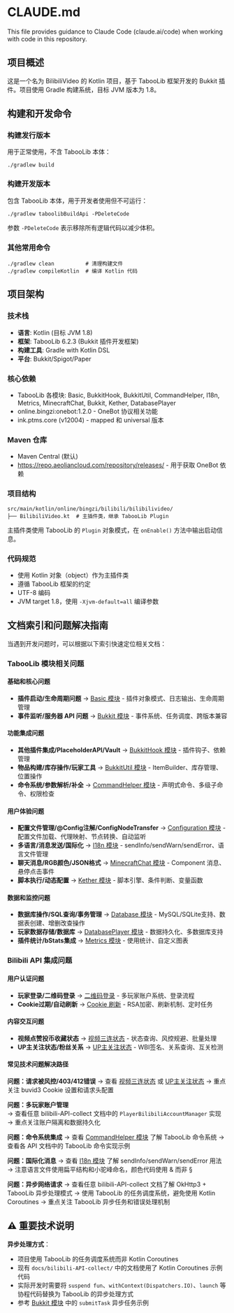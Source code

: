 # CLAUDE.md

This file provides guidance to Claude Code (claude.ai/code) when working with code in this repository.

## 项目概述

这是一个名为 BilibiliVideo 的 Kotlin 项目，基于 TabooLib 框架开发的 Bukkit 插件。项目使用 Gradle 构建系统，目标 JVM 版本为 1.8。

## 构建和开发命令

### 构建发行版本
用于正常使用，不含 TabooLib 本体：
```
./gradlew build
```

### 构建开发版本
包含 TabooLib 本体，用于开发者使用但不可运行：
```
./gradlew taboolibBuildApi -PDeleteCode
```
参数 `-PDeleteCode` 表示移除所有逻辑代码以减少体积。

### 其他常用命令
```
./gradlew clean          # 清理构建文件
./gradlew compileKotlin  # 编译 Kotlin 代码
```

## 项目架构

### 技术栈
- **语言**: Kotlin (目标 JVM 1.8)
- **框架**: TabooLib 6.2.3 (Bukkit 插件开发框架)
- **构建工具**: Gradle with Kotlin DSL
- **平台**: Bukkit/Spigot/Paper

### 核心依赖
- TabooLib 各模块: Basic, BukkitHook, BukkitUtil, CommandHelper, I18n, Metrics, MinecraftChat, Bukkit, Kether, DatabasePlayer
- online.bingzi:onebot:1.2.0 - OneBot 协议相关功能
- ink.ptms.core (v12004) - mapped 和 universal 版本

### Maven 仓库
- Maven Central (默认)
- https://repo.aeoliancloud.com/repository/releases/ - 用于获取 OneBot 依赖

### 项目结构
```
src/main/kotlin/online/bingzi/bilibili/bilibilivideo/
├── BilibiliVideo.kt  # 主插件类，继承 TabooLib Plugin
```

主插件类使用 TabooLib 的 `Plugin` 对象模式，在 `onEnable()` 方法中输出启动信息。

### 代码规范
- 使用 Kotlin 对象（object）作为主插件类
- 遵循 TabooLib 框架的约定
- UTF-8 编码
- JVM target 1.8，使用 `-Xjvm-default=all` 编译参数

## 文档索引和问题解决指南

当遇到开发问题时，可以根据以下索引快速定位相关文档：

### TabooLib 模块相关问题

#### 基础和核心问题
- **插件启动/生命周期问题** → [Basic 模块](docs/Basic.md) - 插件对象模式、日志输出、生命周期管理
- **事件监听/服务器 API 问题** → [Bukkit 模块](docs/Bukkit.md) - 事件系统、任务调度、跨版本兼容

#### 功能集成问题  
- **其他插件集成/PlaceholderAPI/Vault** → [BukkitHook 模块](docs/BukkitHook.md) - 插件钩子、依赖管理
- **物品构建/库存操作/玩家工具** → [BukkitUtil 模块](docs/BukkitUtil.md) - ItemBuilder、库存管理、位置操作
- **命令系统/参数解析/补全** → [CommandHelper 模块](docs/CommandHelper.md) - 声明式命令、多级子命令、权限检查

#### 用户体验问题
- **配置文件管理/@Config注解/ConfigNodeTransfer** → [Configuration 模块](docs/Configuration.md) - 配置文件加载、代理映射、节点转换、自动监听
- **多语言/消息发送/国际化** → [I18n 模块](docs/I18n.md) - sendInfo/sendWarn/sendError、语言文件管理
- **聊天消息/RGB颜色/JSON格式** → [MinecraftChat 模块](docs/MinecraftChat.md) - Component 消息、悬停点击事件
- **脚本执行/动态配置** → [Kether 模块](docs/Kether.md) - 脚本引擎、条件判断、变量函数

#### 数据和监控问题
- **数据库操作/SQL查询/事务管理** → [Database 模块](docs/Database.md) - MySQL/SQLite支持、数据表创建、增删改查操作
- **玩家数据存储/数据库** → [DatabasePlayer 模块](docs/DatabasePlayer.md) - 数据持久化、多数据库支持
- **插件统计/bStats集成** → [Metrics 模块](docs/Metrics.md) - 使用统计、自定义图表

### Bilibili API 集成问题

#### 用户认证问题
- **玩家登录/二维码登录** → [二维码登录](docs/bilibili-API-collect/QrCodeLogin.md) - 多玩家账户系统、登录流程
- **Cookie过期/自动刷新** → [Cookie 刷新](docs/bilibili-API-collect/CookieRefresh.md) - RSA加密、刷新机制、定时任务

#### 内容交互问题
- **视频点赞投币收藏状态** → [视频三连状态](docs/bilibili-API-collect/VideoTripleStatus.md) - 状态查询、风控规避、批量处理
- **UP主关注状态/粉丝关系** → [UP主关注状态](docs/bilibili-API-collect/UpFollowStatus.md) - WBI签名、关系查询、互关检测

#### 常见技术问题解决路径

**问题：请求被风控/403/412错误**
→ 查看 [视频三连状态](docs/bilibili-API-collect/VideoTripleStatus.md) 或 [UP主关注状态](docs/bilibili-API-collect/UpFollowStatus.md)
→ 重点关注 buvid3 Cookie 设置和请求头配置

**问题：多玩家账户管理**  
→ 查看任意 bilibili-API-collect 文档中的 `PlayerBilibiliAccountManager` 实现
→ 重点关注账户隔离和数据持久化

**问题：命令系统集成**
→ 查看 [CommandHelper 模块](docs/CommandHelper.md) 了解 TabooLib 命令系统
→ 查看各 API 文档中的 TabooLib 命令实现示例

**问题：国际化消息**
→ 查看 [I18n 模块](docs/I18n.md) 了解 sendInfo/sendWarn/sendError 用法
→ 注意语言文件使用扁平结构和小驼峰命名，颜色代码使用 & 而非 §

**问题：异步网络请求**
→ 查看任意 bilibili-API-collect 文档了解 OkHttp3 + TabooLib 异步处理模式
→ 使用 TabooLib 的任务调度系统，避免使用 Kotlin Coroutines
→ 重点关注 TabooLib 异步任务和错误处理机制

## ⚠️ 重要技术说明

**异步处理方式**：
- 项目使用 TabooLib 的任务调度系统而非 Kotlin Coroutines
- 现有 `docs/bilibili-API-collect/` 中的文档使用了 Kotlin Coroutines 示例代码
- 实际开发时需要将 `suspend fun`、`withContext(Dispatchers.IO)`、`launch` 等协程代码替换为 TabooLib 的异步处理方式
- 参考 [Bukkit 模块](docs/Bukkit.md) 中的 `submitTask` 异步任务示例